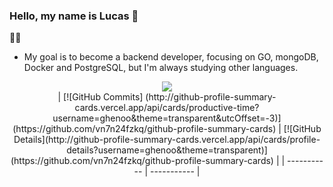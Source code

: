 ### Hello, my name is Lucas 👋

  👨‍💻
- My goal is to become a backend developer, focusing on GO, mongoDB, Docker and PostgreSQL, but I'm always studying other languages.

<div align="center" >
<a href="https://skillicons.dev"   >
  <img src="https://skillicons.dev/icons?i=git,vscode,go,js,ts,react,sass,prisma,bots,nodejs,docker,postman,vercel,mongodb,postgres," />
</a>
  <br />
 | [![GitHub Commits] (http://github-profile-summary-cards.vercel.app/api/cards/productive-time?username=ghenoo&theme=transparent&utcOffset=-3)](https://github.com/vn7n24fzkq/github-profile-summary-cards) | [![GitHub Details](http://github-profile-summary-cards.vercel.app/api/cards/profile-details?username=ghenoo&theme=transparent)](https://github.com/vn7n24fzkq/github-profile-summary-cards) |  
 | ----------- | ----------- |

  </div>
  
</div>
